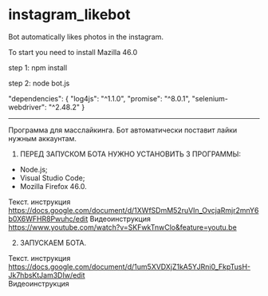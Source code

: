 # instagram_likebot
Bot automatically likes photos in the instagram.

To start you need to install Mazilla 46.0


step 1:
npm install

step 2:
node bot.js


"dependencies": {
    "log4js": "^1.1.0",
    "promise": "^8.0.1",
    "selenium-webdriver": "^2.48.2"
  }

___________________________

Программа для масслайкинга.
Бот автоматически поставит лайки нужным аккаунтам.

1. ПЕРЕД ЗАПУСКОМ БОТА НУЖНО УСТАНОВИТЬ 3 ПРОГРАММЫ:
-  Node.js;
- Visual Studio Code;
- Mozilla Firefox 46.0.

Текст. инструкция https://docs.google.com/document/d/1XWfSDmM52ruVIn_OvcjaRmjr2mnY6b0X6WFHR8Pwuhc/edit
Видеоинструкция https://www.youtube.com/watch?v=SKFwkTnwClo&feature=youtu.be


2. ЗАПУСКАЕМ БОТА.

Текст. инструкция https://docs.google.com/document/d/1um5XVDXjZ1kA5YJRni0_FkpTusH-Jk7hbsKtJam3DIw/edit                                     
Видеоинструкция 
